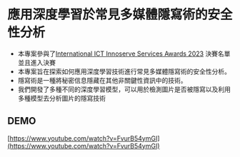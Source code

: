 # 應用深度學習於常見多媒體隱寫術的安全性分析

* 本專案參與了[International ICT Innoserve Services Awards 2023](https://innoserve.tca.org.tw/) 決賽名單 並且進入決賽
* 本專案旨在探索如何應用深度學習技術進行常見多媒體隱寫術的安全性分析。
* 隱寫術是一種將秘密信息隱藏在其他非關鍵性資訊中的技術。
* 我們開發了多種不同的深度學習模型，可以用於檢測圖片是否被隱寫以及利用多種模型去分析圖片的隱寫技術

## DEMO
[https://www.youtube.com/watch?v=FvurB54ymGI](https://www.youtube.com/watch?v=FvurB54ymGI)
